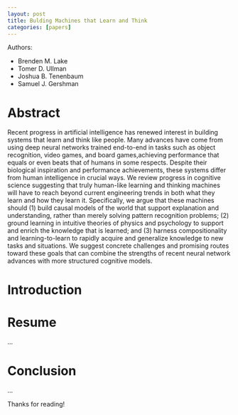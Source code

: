 ```yaml
---
layout: post
title: Bulding Machines that Learn and Think
categories: [papers]
---
```


Authors:

- Brenden M. Lake
- Tomer D. Ullman
- Joshua B. Tenenbaum
- Samuel J. Gershman

<!--more-->

# Abstract

Recent progress in artificial intelligence has renewed interest in building systems that learn and think like people. Many advances have come from using deep neural networks trained end-to-end in tasks such as object recognition, video games, and board games,achieving performance that equals or even beats that of humans in some respects. Despite their biological inspiration and performance achievements, these systems differ from human intelligence in crucial ways. We review progress in cognitive science suggesting that truly human-like learning and thinking machines will have to reach beyond current engineering trends in both what they learn and how they learn it. Specifically, we argue that these machines should (1) build causal models of the world that support explanation and understanding, rather than merely solving pattern recognition problems; (2) ground learning in intuitive theories of physics and psychology to support and enrich the knowledge that is learned; and (3) harness compositionality and learning-to-learn to rapidly acquire and generalize knowledge to new tasks and situations. We suggest concrete challenges and promising routes toward these goals that can combine the strengths of recent neural network advances with more structured cognitive models.

# Introduction


# Resume

...

# Conclusion

...
  
Thanks for reading!